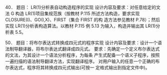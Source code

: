 40．  题目：  LR(1)分析表自动构造程序的实现
设计内容及要求：对任意给定的文法 G 构造 LR(1)项目集规范族（按教材
P.115 所述方法构造，要求实现 CLOSURE(I)、GO(I,X)、FIRST（集合 FIRST 的构
造方法参见教材 P.78）；然后实现 LR(1)分析表构造算法。以教材 P.115 例 5.13
为输入，构造并输出其 LR(1)分析表 5.5。

50．  题目：将布尔表达式转换成四元式的程序实现
设计内容及要求：设计一个语法制导翻译器，将布尔表达式翻译成四元式。
要求：先确定一个定义布尔表达式的文法，为其设计一个语法分析程序，为每条
产生式配备一个语义子程序，按照一遍扫描的语法制导翻译方法，实现翻译程序。
对用户输入的任意一个正确的布尔表达式，程序将其转换成四元式输出(可按一
定格式输出到指定文件中)。
